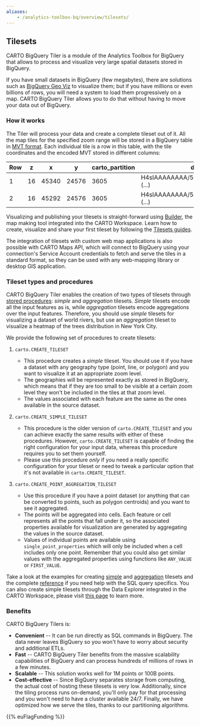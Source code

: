 ```yaml
---
aliases:
    - /analytics-toolbox-bq/overview/tilesets/
---
```

## Tilesets

CARTO BigQuery Tiler is a module of the Analytics Toolbox for BigQuery that allows to process and visualize very large spatial datasets stored in BigQuery.

If you have small datasets in BigQuery (few megabytes), there are solutions such as [BigQuery Geo Viz](https://cloud.google.com/bigquery/docs/gis-visualize) to visualize them; but if you have millions or even billions of rows, you will need a system to load them progressively on a map. CARTO BigQuery Tiler allows you to do that without having to move your data out of BigQuery. 

### How it works

The Tiler will process your data and create a complete tileset out of it. All the map tiles for the specified zoom range will be stored in a BigQuery table in [MVT format](https://docs.mapbox.com/vector-tiles/specification/). Each individual tile is a row in this table, with the tile coordinates and the encoded MVT stored in different columns:

| Row | z | x | y | carto_partition | data |
|-----|---|---|---|-----------------|------|
| 1   | 16 | 45340 | 24576 | 3605 | H4sIAAAAAAAA/5Py52JPdt3eyCLEwM (...) |
| 2   | 16 | 45292 | 24576 | 3605 | H4sIAAAAAAAA/5Py52JjLM0pEZLgWL (...) |

Visualizing and publishing your tilesets is straight-forward using [Builder](/carto-user-manual/maps/introduction/), the map making tool integrated into the CARTO Workspace. Learn how to create, visualize and share your first tileset by following the [Tilesets guides](../../guides/creating-and-visualizing-tilesets).

The integration of tilesets with custom web map applications is also possible with CARTO Maps API, which will connect to BigQuery using your connection's Service Account credentials to fetch and serve the tiles in a standard format, so they can be used with any web-mapping library or desktop GIS application.



### Tileset types and procedures

CARTO BigQuery Tiler enables the creation of two types of tilesets through [stored procedures](https://cloud.google.com/bigquery/docs/reference/standard-sql/scripting): *simple* and *aggregation* tilesets. _Simple_ tilesets encode all the input features as is, while _aggregation_ tilesets encode aggregations over the input features. Therefore, you should use _simple_ tilesets for visualizing a dataset of world rivers, but use an _aggregation_ tileset to visualize a heatmap of the trees distribution in New York City. 

We provide the following set of procedures to create tilesets:

1. `carto.CREATE_TILESET`
    * This procedure creates a _simple_ tileset. You should use it if you have a dataset with any geography type (point, line, or polygon) and you want to visualize it at an appropriate zoom level.
    * The geographies will be represented exactly as stored in BigQuery, which means that if they are too small to be visible at a certain zoom level they won't be included in the tiles at that zoom level.
    * The values associated with each feature are the same as the ones available in the source dataset.

2. `carto.CREATE_SIMPLE_TILESET`
    * This procedure is the older version of `carto.CREATE_TILESET` and you can achieve exactly the same results with either of these procedures. However, `carto.CREATE_TILESET` is capable of finding the right configuration for your input data, whereas this procedure requires you to set them yourself. 
    * Please use this procedure _only_ if you need a really specific configuration for your tileset or need to tweak a particular option that it's not available in `carto.CREATE_TILESET`.

3. `carto.CREATE_POINT_AGGREGATION_TILESET`
    * Use this procedure if you have a point dataset (or anything that can be converted to points, such as polygon centroids) and you want to see it aggregated.
    * The points will be aggregated into cells. Each feature or cell represents all the points that fall under it, so the associated properties available for visualization are generated by aggregating the values in the source dataset.
    * Values of individual points are available using `single_point_properties` which will only be included when a cell includes only one point. Remember that you could also get similar values with the aggregated properties using functions like `ANY_VALUE` or `FIRST_VALUE`.

Take a look at the examples for creating [simple](../../examples/creating-simple-tilesets/) and [aggregation](../../examples/creating-aggregation-tilesets/) tilesets and the complete [reference](../../sql-reference/tiler) if you need help with the SQL query specifics. You can also create simple tilesets through the Data Explorer integrated in the CARTO Workspace, please visit [this page](/analytics-toolbox-bigquery/guides/creating-and-visualizing-tilesets/#from-the-carto-workspace) to learn more.

### Benefits

CARTO BigQuery Tilers is:

* **Convenient** -- It can be run directly as SQL commands in BigQuery. The data never leaves BigQuery so you won't have to worry about security and additional ETLs.
* **Fast** -- CARTO BigQuery Tiler benefits from the massive scalability capabilities of BigQuery and can process hundreds of millions of rows in a few minutes.
* **Scalable** -- This solution works well for 1M points or 100B points.
* **Cost-effective** -- Since BigQuery separates storage from computing, the actual cost of hosting these tilesets is very low. Additionally, since the tiling process runs on-demand, you'll only pay for that processing and you won't need to have a cluster available 24/7. Finally, we have optimized how we serve the tiles, thanks to our partitioning algorithms.

{{% euFlagFunding %}}
